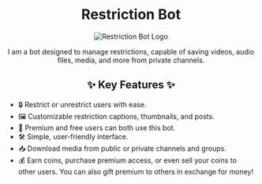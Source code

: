 <h1 align="center">Restriction Bot</h1>

<p align="center">
  <img src="https://files.catbox.moe/v96bnx.jpg" alt="Restriction Bot Logo" />
</p>

<p align="center">
  I am a bot designed to manage restrictions, capable of saving videos, audio files, media, and more from private channels.
</p>

<h2 align="center">✨ Key Features ✨</h2>

<ul>
  <li>🔒 Restrict or unrestrict users with ease.</li>
  <li>🖼️ Customizable restriction captions, thumbnails, and posts.</li>
  <li>💎 Premium and free users can both use this bot.</li>
  <li>🛠️ Simple, user-friendly interface.</li>
  <li>📥 Download media from public or private channels and groups.</li>
  <li>💰 Earn coins, purchase premium access, or even sell your coins to other users. You can also gift premium to others in exchange for money!</li>
</ul>


